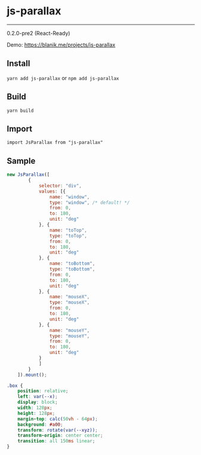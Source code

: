 # js-parallax
---
0.2.0-pre2 (React-Ready)

Demo: https://blanik.me/projects/js-parallax

## Install
`yarn add js-parallax` or `npm add js-parallax`

## Build
`yarn build`

## Import
`import JsParallax from "js-parallax"`

## Sample
```javascript
new JsParallax([
        {
            selector: "div",
            values: [{
                name: "window",
                type: "window", /* default! */
                from: 0,
                to: 180,
                unit: "deg"
            }, {
                name: "toTop",
                type: "toTop",
                from: 0,
                to: 180,
                unit: "deg"
            }, {
                name: "toBottom",
                type: "toBottom",
                from: 0,
                to: 180,
                unit: "deg"
            }, {
                name: "mouseX",
                type: "mouseX",
                from: 0,
                to: 180,
                unit: "deg"
            }, {
                name: "mouseY",
                type: "mouseY",
                from: 0,
                to: 180,
                unit: "deg"
            }
            ]
        }
    ]).mount();
```

```css
.box {
    position: relative;
    left: var(--x);
    display: block;
    width: 128px;
    height: 128px;
    margin-top: calc(50vh - 64px);
    background: #a00;
    transform: rotate(var(--xyz));
    transform-origin: center center;
    transition: all 150ms linear;
}
```
